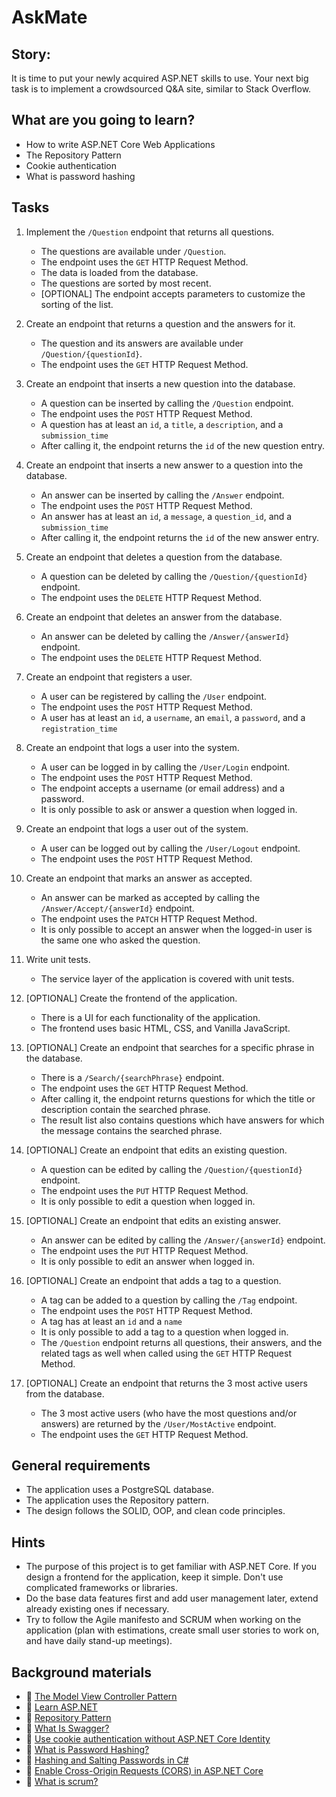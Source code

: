 # AskMate

## Story:

It is time to put your newly acquired ASP.NET skills to use.
Your next big task is to implement a crowdsourced Q&A site, similar to Stack Overflow.

## What are you going to learn?

- How to write ASP.NET Core Web Applications
- The Repository Pattern
- Cookie authentication
- What is password hashing

## Tasks

1. Implement the `/Question` endpoint that returns all questions.

   - The questions are available under `/Question`.
   - The endpoint uses the `GET` HTTP Request Method.
   - The data is loaded from the database.
   - The questions are sorted by most recent.
   - [OPTIONAL] The endpoint accepts parameters to customize the sorting of the list.

2. Create an endpoint that returns a question and the answers for it.

   - The question and its answers are available under `/Question/{questionId}`.
   - The endpoint uses the `GET` HTTP Request Method.

3. Create an endpoint that inserts a new question into the database.

   - A question can be inserted by calling the `/Question` endpoint.
   - The endpoint uses the `POST` HTTP Request Method.
   - A question has at least an `id`, a `title`, a `description`, and a `submission_time`
   - After calling it, the endpoint returns the `id` of the new question entry.

4. Create an endpoint that inserts a new answer to a question into the database.

   - An answer can be inserted by calling the `/Answer` endpoint.
   - The endpoint uses the `POST` HTTP Request Method.
   - An answer has at least an `id`, a `message`, a `question_id`, and a `submission_time`
   - After calling it, the endpoint returns the `id` of the new answer entry.

5. Create an endpoint that deletes a question from the database.

   - A question can be deleted by calling the `/Question/{questionId}` endpoint.
   - The endpoint uses the `DELETE` HTTP Request Method.

6. Create an endpoint that deletes an answer from the database.

   - An answer can be deleted by calling the `/Answer/{answerId}` endpoint.
   - The endpoint uses the `DELETE` HTTP Request Method.

7. Create an endpoint that registers a user.

   - A user can be registered by calling the `/User` endpoint.
   - The endpoint uses the `POST` HTTP Request Method.
   - A user has at least an `id`, a `username`, an `email`, a `password`, and a `registration_time`

8. Create an endpoint that logs a user into the system.

   - A user can be logged in by calling the `/User/Login` endpoint.
   - The endpoint uses the `POST` HTTP Request Method.
   - The endpoint accepts a username (or email address) and a password.
   - It is only possible to ask or answer a question when logged in.

9. Create an endpoint that logs a user out of the system.

   - A user can be logged out by calling the `/User/Logout` endpoint.
   - The endpoint uses the `POST` HTTP Request Method.

10. Create an endpoint that marks an answer as accepted.

    - An answer can be marked as accepted by calling the `/Answer/Accept/{answerId}` endpoint.
    - The endpoint uses the `PATCH` HTTP Request Method.
    - It is only possible to accept an answer when the logged-in user is the same one who asked the question.

11. Write unit tests.

    - The service layer of the application is covered with unit tests.

12. [OPTIONAL] Create the frontend of the application.

    - There is a UI for each functionality of the application.
    - The frontend uses basic HTML, CSS, and Vanilla JavaScript.

13. [OPTIONAL] Create an endpoint that searches for a specific phrase in the database.

    - There is a `/Search/{searchPhrase}` endpoint.
    - The endpoint uses the `GET` HTTP Request Method.
    - After calling it, the endpoint returns questions for which the title or description contain the searched phrase.
    - The result list also contains questions which have answers for which the message contains the searched phrase.

14. [OPTIONAL] Create an endpoint that edits an existing question.

    - A question can be edited by calling the `/Question/{questionId}` endpoint.
    - The endpoint uses the `PUT` HTTP Request Method.
    - It is only possible to edit a question when logged in.

15. [OPTIONAL] Create an endpoint that edits an existing answer.

    - An answer can be edited by calling the `/Answer/{answerId}` endpoint.
    - The endpoint uses the `PUT` HTTP Request Method.
    - It is only possible to edit an answer when logged in.

16. [OPTIONAL] Create an endpoint that adds a tag to a question.

    - A tag can be added to a question by calling the `/Tag` endpoint.
    - The endpoint uses the `POST` HTTP Request Method.
    - A tag has at least an `id` and a `name`
    - It is only possible to add a tag to a question when logged in.
    - The `/Question` endpoint returns all questions, their answers, and the related tags as well when called using the `GET` HTTP Request Method.

17. [OPTIONAL] Create an endpoint that returns the 3 most active users from the database.

    - The 3 most active users (who have the most questions and/or answers) are returned by the `/User/MostActive` endpoint.
    - The endpoint uses the `GET` HTTP Request Method.

## General requirements

- The application uses a PostgreSQL database.
- The application uses the Repository pattern.
- The design follows the SOLID, OOP, and clean code principles.

## Hints

- The purpose of this project is to get familiar with ASP.NET Core. If you design a frontend for the application, keep it simple. Don't use complicated frameworks or libraries.
- Do the base data features first and add user management later, extend already existing ones if necessary.
- Try to follow the Agile manifesto and SCRUM when working on the application (plan with estimations, create small user stories to work on, and have daily stand-up meetings).

## Background materials

- 📖 [The Model View Controller Pattern](https://www.freecodecamp.org/news/the-model-view-controller-pattern-mvc-architecture-and-frameworks-explained/)
- 🎥 [Learn ASP.NET](https://dotnet.microsoft.com/en-us/learn/aspnet)
- 🎥 [Repository Pattern](https://youtu.be/x6C20zhZHw8)
- 📖 [What Is Swagger?](https://swagger.io/docs/specification/2-0/what-is-swagger/)
- 📖 [Use cookie authentication without ASP.NET Core Identity](https://learn.microsoft.com/en-us/aspnet/core/security/authentication/cookie)
- 📖 [What is Password Hashing?](https://www.passcamp.com/blog/what-is-password-hashing/)
- 📖 [Hashing and Salting Passwords in C#](https://code-maze.com/csharp-hashing-salting-passwords-best-practices/)
- 🍭 [Enable Cross-Origin Requests (CORS) in ASP.NET Core](https://learn.microsoft.com/en-us/aspnet/core/security/cors)
- 🍭 [What is scrum?](https://www.atlassian.com/agile/scrum)
